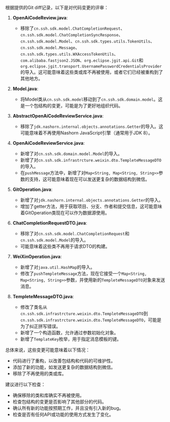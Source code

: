 根据提供的Git diff记录，以下是对代码变更的评审：

1. **OpenAiCodeReview.java**:
   - 移除了`cn.ssh.sdk.model.ChatCompletionRequest`、`cn.ssh.sdk.model.ChatCompletionSyncResponse`、`cn.ssh.sdk.model.Model`、`cn.ssh.sdk.types.utils.TokenUtils`、`cn.ssh.sdk.model.Message`、`cn.ssh.sdk.types.utils.WXAccessTokenUtils`、`com.alibaba.fastjson2.JSON`、`org.eclipse.jgit.api.Git`和`org.eclipse.jgit.transport.UsernamePasswordCredentialsProvider`的导入。这可能意味着这些类或库不再被使用，或者它们已经被重构到了其他地方。

2. **Model.java**:
   - 将Model类从`cn.ssh.sdk.model`移动到了`cn.ssh.sdk.domain.model`。这是一个包结构的变更，可能是为了更好地组织代码。

3. **AbstractOpenAiCodeReviewService.java**:
   - 移除了`jdk.nashorn.internal.objects.annotations.Getter`的导入。这可能意味着不再使用Nashorn JavaScript引擎（通常用于JDK 8）。

4. **OpenAiCodeReviewService.java**:
   - 新增了对`cn.ssh.sdk.domain.model.Model`的导入。
   - 新增了对`cn.ssh.sdk.infrastrcture.weixin.dto.TempleteMessageDTO`的导入。
   - 在`pushMessage`方法中，新增了对`Map<String, Map<String, String>>`参数的支持，这可能意味着现在可以发送更复杂的数据结构到微信。

5. **GitOperation.java**:
   - 新增了对`jdk.nashorn.internal.objects.annotations.Getter`的导入。
   - 增加了getter方法，用于获取项目、分支、作者和提交信息，这可能意味着GitOperation类现在可以作为数据源使用。

6. **ChatCompletionRequestDTO.java**:
   - 移除了对`cn.ssh.sdk.model.ChatCompletionRequest`和`cn.ssh.sdk.model.Model`的导入。
   - 可能意味着这些类不再用于请求DTO的构建。

7. **WeiXinOperation.java**:
   - 新增了对`java.util.HashMap`的导入。
   - 修改了`pushTempleteMessage`方法，现在它接受一个`Map<String, Map<String, String>>`参数，并使用新的`TempleteMessageDTO`对象来发送消息。

8. **TempleteMessageDTO.java**:
   - 修改了类名从`cn.ssh.sdk.infrastrcture.weixin.dto.TempleteMessageDTO`到`cn.ssh.sdk.infrastrcture.weixin.dto.TempleteMessageDTO`，可能是为了纠正拼写错误。
   - 新增了一个构造函数，允许通过参数初始化对象。
   - 新增了`TemplateKey`枚举，用于指定消息模板的键。

总体来说，这些变更可能意味着以下情况：
- 代码进行了重构，以改善包结构和代码的可维护性。
- 添加了新的功能，如发送更复杂的数据结构到微信。
- 移除了不再使用的类或库。

建议进行以下检查：
- 确保移除的类和库确实不再被使用。
- 检查包结构的变更是否影响了其他部分的代码。
- 确认所有新的功能按预期工作，并且没有引入新的bug。
- 检查是否有任何API或功能的使用方式发生了变化。